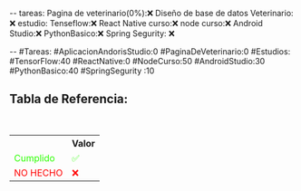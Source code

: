 --
tareas: 
Pagina de veterinario(0%):❌
Diseño de base de datos Veterinario: ❌
estudio:
Tenseflow:❌
React Native curso:❌
node curso:❌
Android Studio:❌
PythonBasico:❌
Spring Segurity: ❌


--
#Tareas:
#AplicacionAndorisStudio:0
#PaginaDeVeterinario:0
#Estudios:
#TensorFlow:40
#ReactNative:0
#NodeCurso:50
#AndroidStudio:30
#PythonBasico:40
#SpringSegurity :10




<div  class="bc-diario">
<h2> Tabla de Referencia:</h2>
<table class="table-diario">
  <tr class="tr-diario">
    <th class="th-diario"></th>
    <th class="th-diario">Valor</th>
  </tr>
  <tr class="tr-diario">
    <td class="td-diario" style="color:2bff00">Cumplido</td>
    <td class="td-diario" style="color:2bff00">✅</td>
  </tr>
  <tr class="tr-diario">
    <td class="td-diario" style="color:red">NO HECHO</td>
    <td class="td-diario" style="color:red">❌</td>
  </tr>
</table>